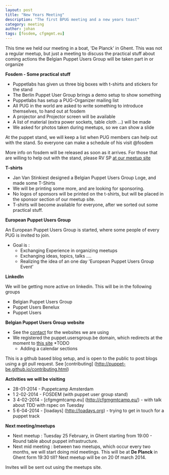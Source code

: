 ```yaml
---
layout: post
title: "New Years Meeting"
description: "The first BPUG meeting and a new years toast"
category: meeting
author: johan
tags: [fosdem, cfgmgmt.eu]
---
```

This time we held our meeting in a boat, 'De Planck' in Ghent.  This was not a regular meetup, but just a meeting to discuss the practical stuff about coming actions the Belgian Puppet Users Group will be taken part in or organize

**Fosdem - Some practical stuff**
* Puppetlabs has given us three big boxes with t-shirts and stickers for the stand
* The Berlin Puppet User Group brings a demo setup to show something
* Puppetlabs has setup a PUG-Organizer mailing list
* All PUG in the world are asked to write something to introduce themselves, to hand out at fosdem
* A projector and Projector screen will be available
* A list of material (extra power sockets, table cloth ...) will be made
* We asked for photos taken during meetups, so we can show a slide

At the puppet stand, we will keep a list when PUG members can help out with the stand.  So everyone can make a schedule of his visit @fosdem

More info on fosdem will be released as soon as it arrives.  For those that are willing to help out with the stand, please RV SP [at our meetup site](http://www.meetup.com/Belgian-Puppet-User-Group/events/141259432/)

**T-shirts**
* Jan Van Stinkiest designed a Belgian Puppet Users Group Loge, and made some T-Shirts
* We will be printing some more, and are looking for sponsoring.
* No logos of sponsors will be printed on the t-shirts, but will be placed in the sponsor section of our meetup site.
* T-shirts will become available for everyone, after we sorted out some practical stuff.

**European Puppet Users Group**

An European Puppet Users Group is started, where some people of every PUG is invited to join.

* Goal is :
    * Exchanging Experience in organizing meetups
    * Exchanging ideas, topics, talks ....
    * Realizing the idea of an one day 'European Puppet Users Group Event'

**LinkedIn**

We will be getting more active on linkedin. This will be in the following groups

* Belgian Puppet Users Group
* Puppet Users Benelux
* Puppet Users

**Belgian Puppet Users Group website**

* See the [contact](http://puppet-be.github.io//contact.html) for the websites we are using
* We registered the puppet.usersgroup.be domain, which redirects at the moment to [this site](http://puppet-be.github.io)
*TODO
    * Adding a calendar sections

This is a github based blog setup, and is open to the public to post blogs using a git pull request. See [contributing] (http://puppet-be.github.io/contributing.html)


**Activities we will be visiting**

* 28-01-2014 - Puppetcamp Amsterdam
* 1 2-02-2014 - FOSDEM (with puppet user group stand)
* 3 4-02-2014 - [cfgmgmtcamp.eu] (http://cfgmgmtcamp.eu/) - with talk about TDD with rspec on Tuesday
* 5 6-04-2014 - [loadays] (http://loadays.org) - trying to get in touch for a puppet track

**Next meeting/meetups**
* Next meetup : Tuesday 25 February, in Ghent starting from 19:00 - Round table about puppet infrastructure.
* Next mid meeting : between two meetups, which occur every two months, we will start doing mid meetings.  This will be at **De Planck** in Ghent form 19:30 till?  Next meetup will be on 20 0f march 2014.

Invites will be sent out using the meetups site.


